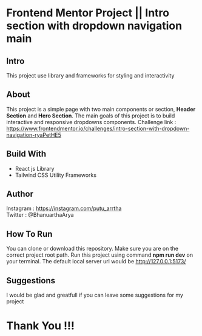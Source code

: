 # Frontend Mentor Project || Intro section with dropdown navigation main

## Intro

This project use library and frameworks for styling and interactivity

## About

This project is a simple page with two main components or section, **Header Section** and **Hero Section**. The main goals of this project is to build interactive and responsive dropdowns components. Challenge link : https://www.frontendmentor.io/challenges/intro-section-with-dropdown-navigation-ryaPetHE5

## Build With

- React js Library
- Tailwind CSS Utility Frameworks

## Author

Instagram : https://instagram.com/putu_arrtha  
Twitter : @BhanuarthaArya

## How To Run

You can clone or download this repository. Make sure you are on the correct project root path. Run this project using command **npm run dev** on your terminal. The default local server url would be http://127.0.0.1:5173/

## Suggestions

I would be glad and greatfull if you can leave some suggestions for my project

# Thank You !!!
